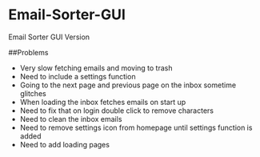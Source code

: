 # Email-Sorter-GUI
Email Sorter GUI Version

##Problems
- Very slow fetching emails and moving to trash
- Need to include a settings function
- Going to the next page and previous page on the inbox sometime glitches 
- When loading the inbox fetches emails on start up
- Need to fix that on login double click to remove characters
- Need to clean the inbox emails
- Need to remove settings icon from homepage until settings function is added
- Need to add loading pages
